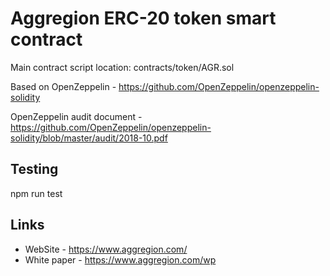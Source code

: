 # Aggregion ERC-20 token smart contract

Main contract script location: contracts/token/AGR.sol

Based on OpenZeppelin - https://github.com/OpenZeppelin/openzeppelin-solidity

OpenZeppelin audit document - https://github.com/OpenZeppelin/openzeppelin-solidity/blob/master/audit/2018-10.pdf

## Testing

npm run test

## Links

* WebSite - https://www.aggregion.com/
* White paper - https://www.aggregion.com/wp
